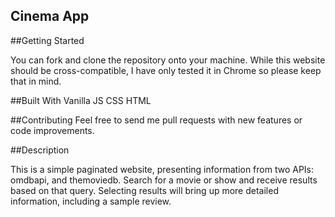 ## Cinema App

##Getting Started

You can fork and clone the repository onto your machine.
While this website should be cross-compatible, I have only tested it in Chrome so please keep that in mind. 

##Built With
Vanilla JS
CSS
HTML

##Contributing
Feel free to send me pull requests with new features or code improvements.

##Description

This is a simple paginated website, presenting information from two APIs: omdbapi, and themoviedb. 
Search for a movie or show and receive results based on that query. Selecting results will bring up more detailed
information, including a sample review. 
